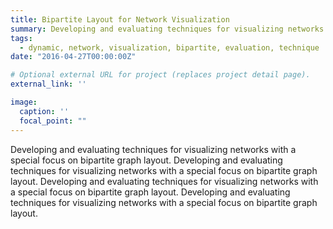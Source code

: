 ```yaml
---
title: Bipartite Layout for Network Visualization
summary: Developing and evaluating techniques for visualizing networks with a special focus on bipartite graph layout.
tags:
  - dynamic, network, visualization, bipartite, evaluation, technique
date: "2016-04-27T00:00:00Z"

# Optional external URL for project (replaces project detail page).
external_link: ''

image:
  caption: ''
  focal_point: ""
---
```

Developing and evaluating techniques for visualizing networks with a special focus on bipartite graph layout. Developing and evaluating techniques for visualizing networks with a special focus on bipartite graph layout. Developing and evaluating techniques for visualizing networks with a special focus on bipartite graph layout. Developing and evaluating techniques for visualizing networks with a special focus on bipartite graph layout. 